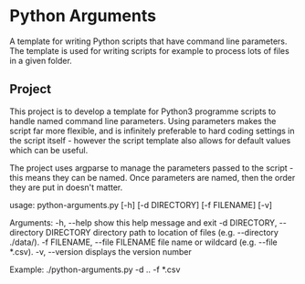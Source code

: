# Python Arguments
A template for writing Python scripts that have command line parameters. The template is used for writing scripts for example to process lots of files in a given folder.

## Project
This project is to develop a template for Python3 programme scripts to handle named command line parameters. Using parameters makes the script far more flexible, and is infinitely preferable to hard coding settings in the script itself - however the script template also allows for default values which can be useful.

The project uses argparse to manage the parameters passed to the script - this means they can be named. Once parameters are named, then the order they are put in doesn't matter.

usage: python-arguments.py [-h] [-d DIRECTORY] [-f FILENAME] [-v]

Arguments:
  -h, --help            show this help message and exit
  -d DIRECTORY, --directory DIRECTORY
                        directory path to location of files (e.g. --directory ./data/).
  -f FILENAME, --file FILENAME
                        file name or wildcard (e.g. --file *.csv).
  -v, --version         displays the version number

  Example: ./python-arguments.py -d .. -f *.csv

